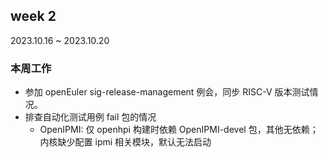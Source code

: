 ## week 2

2023.10.16 ~ 2023.10.20

### 本周工作

- 参加 openEuler sig-release-management 例会，同步 RISC-V 版本测试情况。
- 排查自动化测试用例 fail 包的情况
    - OpenIPMI: 仅 openhpi 构建时依赖 OpenIPMI-devel 包，其他无依赖；内核缺少配置 ipmi 相关模块，默认无法启动